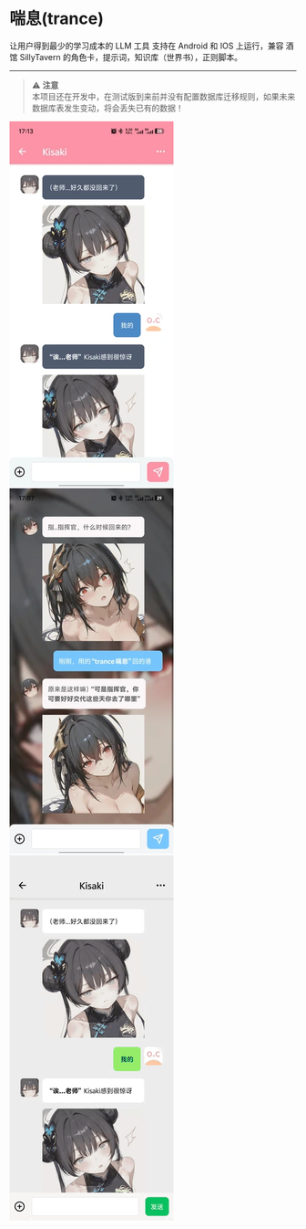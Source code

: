 # 喘息(trance)

让用户得到最少的学习成本的 LLM 工具 支持在 Android 和 IOS 上运行，兼容 酒馆 SillyTavern 的角色卡，提示词，知识库（世界书），正则脚本。

---

> ⚠️ **注意**  
> 本项目还在开发中，在测试版到来前并没有配置数据库迁移规则，如果未来数据库表发生变动，将会丢失已有的数据！

![preview01](docs\readme\trance_01.webp)
![preview02](docs\readme\trance_02.webp)
![preview03](docs\readme\trance_03.gif)